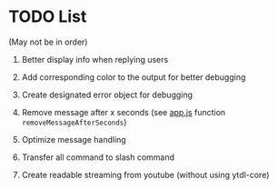 # TODO List 
(May not be in order)
1. Better display info when replying users

2. Add corresponding color to the output for better debugging

3. Create designated error object for debugging

4. Remove message after x seconds (see [app.js](../app.js) function ```removeMessageAfterSeconds```)

5. Optimize message handling

6. Transfer all command to slash command

7. Create readable streaming from youtube (without using ytdl-core)
